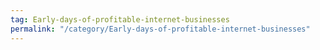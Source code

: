 ```yaml
---
tag: Early-days-of-profitable-internet-businesses
permalink: "/category/Early-days-of-profitable-internet-businesses"
---
```

